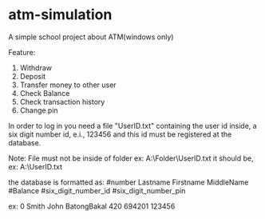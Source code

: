 # atm-simulation
A simple school project about ATM(windows only)

Feature:
1. Withdraw
2. Deposit
3. Transfer money to other user
4. Check Balance
5. Check transaction history
6. Change pin

In order to log in you need a file "UserID.txt"
containing the user id inside, a six digit number id, e.i., 123456
and this id must be registered at the database.

Note: File must not be inside of folder
ex: A:\Folder\UserID.txt
it should be,
ex: A:\UserID.txt

the database is formatted as:
#number Lastname Firstname MiddleName #Balance #six_digit_number_id #six_digit_number_pin
 
ex: 0 Smith John BatongBakal 420 694201 123456
 
